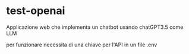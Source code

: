 # test-openai

Applicazione web che implementa un chatbot usando chatGPT3.5 come LLM  

per funzionare necessita di una chiave per l'API in un file .env